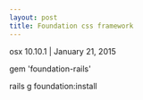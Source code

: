 ```yaml
---
layout: post
title: Foundation css framework
---
```

osx 10.10.1 | January 21, 2015

gem 'foundation-rails'

rails g foundation:install
